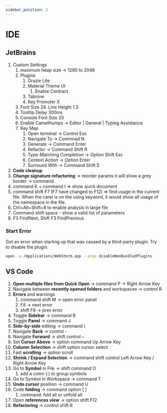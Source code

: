 ```yaml
---
sidebar_position: 2
---
```


# IDE

## JetBrains

1. Custom Settings
    1. maximum heap size → 1280 to 2048
    2. Plugins
        1. Grazie Lite
        2. Material Theme UI
            1. Enable Contract
        3. Tabnine
        4. Key Promoter X
    3. Font Size 24. Line Height 1.3
    4. Tooltip Delay 300ms
    5. Console Font Size 20
    6. Enable CamelHumps → Editor | General | Typing Assistance
    7. Key Map
        1. Open terminal → Control Esc
        2. Navigate To → Commnad N
        3. Generate → Command Enter
        4. Refactor → Command Shift R
        5. Type-Matching Completion → Option Shift Esc
        6. Context Action → Option Enter
        7. Surround With → Command Shift S
2. **Code cleanup**
3. **Change signature refactoring** → reorder params it will show a grey border → command.
4. command K + command I ⇒ show quick document
5. command shift F7 (F7 have changed to F12) ⇒ find usage in the current file. When the caret is on the using keyword, it would show all usage of the namespace in the file.
6. Ctrl+Alt+Shift+8 to enable analysis in large file
7. Command shift space - show a valid list of parameters
8. F3 FindNext, Shift F3 FindPrevious

### Start Error

Got an error when starting up that was caused by a third-party plugin. Try to disable the plugin.

```bash
open -a /Applications/WebStorm.app --args disableNonBundledPlugins
```

## VS Code

1. **Open multiple files from Quick Open** → command P → Right Arrow Key
2. Navigate between **recently opened folders** and workspaces → control R
3. **Errors** and warnings
    1. command shift M → open error panel
    2. F8 → next error
    3. shift F8 → prev error
4. Toggle **Sidebar** → command B
5. Toggle **Panel** → command J
6. **Side-by-side** editing → command \
7. Navigate **Back** → control -
8. Navigate **Forward** → shift control -
9. Set **Cursor Above** → option command Up Arrow Key
10. **Column** **Selection** → shift option cursor select
11. Fast **scrolling** → option scroll
12. **Shrink / Expand Selection** → command shift control Left Arrow Key / Right Arrow Key
13. Go to **Symbol** in File → shift command O
    1. add a colon (:) to group symbols
14. Go to Symbol in Workspace → command T
15. **Undo cursor** position → command U
16. Code **folding** → command option [  ]
    1. command: fold all or unfold all
17. Open **references view** → option shift F12
18. **Refactoring** → control shift R
